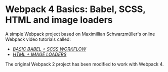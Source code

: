 # Webpack 4 Basics: Babel, SCSS, HTML and image loaders

A simple Webpack project based on Maximillian Schwarzmüller's online Webpack video tutorials called: 

* [*BASIC BABEL + SCSS WORKFLOW*](https://www.youtube.com/watch?v=8vnkM8JgjpU)
* [*HTML + IMAGE LOADERS*](https://www.youtube.com/watch?v=CzLiXgRUt4g)

The original Webpack 2 project has been modified to work with Webpack 4.







